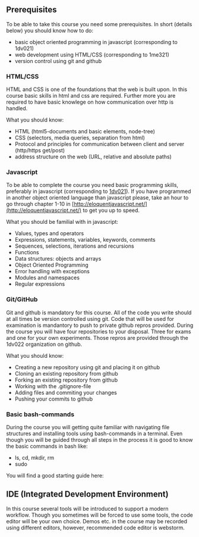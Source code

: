 ## Prerequisites
To be able to take this course you need some prerequisites. In short (details below) you should know how to do:
* basic object oriented programming in javascript (corresponding to 1dv021)
* web development using HTML/CSS (corresponding to 1me321)
* version control using git and github

### HTML/CSS
HTML and CSS is one of the foundations that the web is built upon. In this course basic skills in html and css are required. Further more you are required to have basic knowlege on how communication over http is handled.

What you should know:
* HTML (html5-documents and basic elements, node-tree)
* CSS (selectors, media queries, separation from html)
* Protocol and principles for communication between client and server (http/https get/post)
* address structure on the web (URL, relative and absolute paths)

### Javascript
To be able to complete the course you need basic programming skills, preferably in javascript (corresponding to [1dv021](https://github.com/1dv021)). If you have programmed in another object oriented language than javascript please, take an hour to go through chapter 1-10 in [http://eloquentjavascript.net/](http://eloquentjavascript.net/) to get you up to speed. 

What you should be familial with in javascript:
* Values, types and operators
* Expressions, statements, variables, keywords, comments
* Sequences, selections, iterations and recursions
* Functions
* Data structures: objects and arrays
* Object Oriented Programming
* Error handling with exceptions
* Modules and namespaces
* Regular expressions

### Git/GitHub
Git and github is mandatory for this course. All of the code you write should at all times be version controlled using git. Code that will be used for examination is mandantory to push to private github repros provided. During the course you will have four repositories to your disposal. Three for exams and one for your own experiments. Those repros are provided through the 1dv022 organization on github. 

What you should know:
* Creating a new repository using git and placing it on github
* Cloning an existing repository from github
* Forking an existing repository from github
* Working with the .gitignore-file
* Adding files and commiting your changes
* Pushing your commits to github

### Basic bash-commands
During the course you will getting quite familiar with navigating file structures and installing tools using bash-commands in a terminal. Even though you will be guided through all steps in the process it is good to know the basic commands in bash like:
* ls, cd, mkdir, rm
* sudo

You will find a good starting guide here:

## IDE (Integrated Development Environment)
In this course several tools will be introduced to support a modern workflow. Though you sometimes will be forced to use some tools, the code editor will be your own choice. Demos etc. in the course may be recorded using different editors, however, recommended code editor is webstorm.


